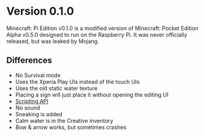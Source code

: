 # Version 0.1.0

Minecraft: Pi Edition v0.1.0 is a modified version of Minecraft: Pocket
Edition Alpha v0.5.0 designed to run on the Raspberry Pi. It was never
officially released, but was leaked by Mojang.

## Differences

* No Survival mode
* Uses the Xperia Play UIs instead of the touch UIs
* Uses the old static water texture
* Placing a sign will just place it without opening the editing UI
* [Scripting API](SCRIPTING_API.md)
* No sound
* Sneaking is added
* Calm water is in the Creative inventory
* Bow & arrow works, but sometimes crashes